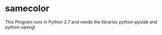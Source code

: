 # samecolor

This Program runs in Python 2.7 and needs the libraries python-pyside and python-opengl
